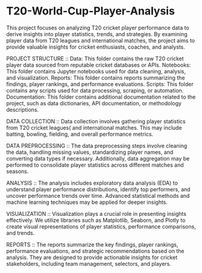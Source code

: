 # T20-World-Cup-Player-Analysis

This project focuses on analyzing T20 cricket player performance data to derive insights into player statistics, trends, and strategies. By examining player data from T20 leagues and international matches, the project aims to provide valuable insights for cricket enthusiasts, coaches, and analysts.

PROJECT STRUCTURE :: 
Data: This folder contains the raw T20 cricket player data sourced from reputable cricket databases or APIs.
Notebooks: This folder contains Jupyter notebooks used for data cleaning, analysis, and visualization.
Reports: This folder contains reports summarizing the findings, player rankings, and performance evaluations.
Scripts: This folder contains any scripts used for data processing, scraping, or automation.
Documentation: This folder contains additional documentation related to the project, such as data dictionaries, API documentation, or methodology descriptions.

DATA COLLECTION :: 
Data collection involves gathering player statistics from T20 cricket leagues(  and international matches. This may include batting, bowling, fielding, and overall performance metrics.

DATA PREPROCESSING :: 
The data preprocessing steps involve cleaning the data, handling missing values, standardizing player names, and converting data types if necessary. Additionally, data aggregation may be performed to consolidate player statistics across different matches and seasons.

ANALYSIS :: 
The analysis includes exploratory data analysis (EDA) to understand player performance distributions, identify top performers, and uncover performance trends over time. Advanced statistical methods and machine learning techniques may be applied for deeper insights.

VISUALIZATION :: 
Visualization plays a crucial role in presenting insights effectively. We utilize libraries such as Matplotlib, Seaborn, and Plotly to create visual representations of player statistics, performance comparisons, and trends.

REPORTS :: 
The reports summarize the key findings, player rankings, performance evaluations, and strategic recommendations based on the analysis. They are designed to provide actionable insights for cricket stakeholders, including team management, selectors, and players.
